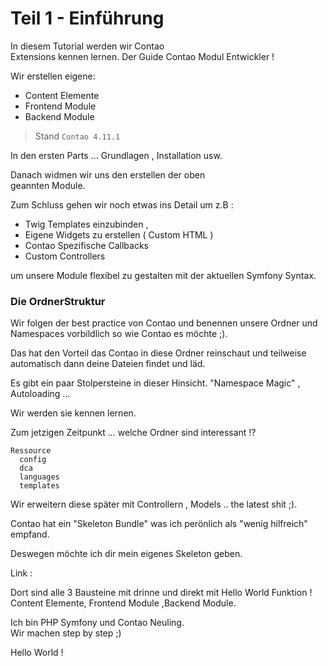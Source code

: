 # Teil 1 - Einführung

In diesem Tutorial werden wir Contao  
Extensions kennen lernen. Der Guide
Contao Modul Entwickler !

 Wir erstellen eigene:
- Content Elemente
- Frontend Module
- Backend Module

 > Stand ``Contao 4.11.1``

In den ersten Parts ... Grundlagen ,
Installation usw.

Danach widmen wir uns den erstellen der oben  
geannten Module.

Zum Schluss gehen wir noch etwas ins Detail
um z.B :
- Twig Templates einzubinden ,
- Eigene Widgets zu erstellen ( Custom HTML )
- Contao Spezifische Callbacks
- Custom Controllers

um unsere Module flexibel zu gestalten mit
der aktuellen Symfony Syntax.

### Die OrdnerStruktur

Wir folgen der best practice von Contao
und benennen unsere Ordner und Namespaces
vorbildlich so wie Contao es möchte ;).

Das hat den Vorteil das Contao in diese Ordner
reinschaut und teilweise automatisch dann deine Dateien
findet und läd.

Es gibt ein paar Stolpersteine
in dieser Hinsicht. "Namespace Magic" ,
Autoloading ...

Wir werden sie kennen lernen.

Zum jetzigen Zeitpunkt ...  welche
 Ordner sind interessant !?

    Ressource
      config
      dca
      languages
      templates


Wir erweitern diese später mit Controllern ,
Models .. the latest shit ;).

Contao hat ein "Skeleton Bundle"
was ich perönlich als "wenig hilfreich" empfand.

Deswegen möchte ich dir mein eigenes
Skeleton geben.

Link : 

Dort sind alle 3 Bausteine mit drinne
und direkt mit Hello World Funktion !
Content Elemente, Frontend Module ,Backend Module.

Ich bin PHP Symfony und Contao Neuling.  
Wir machen step by step ;)

Hello World !

